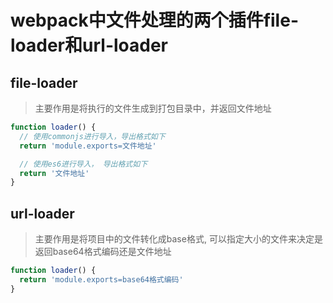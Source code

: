 # webpack中文件处理的两个插件file-loader和url-loader

## file-loader
> 主要作用是将执行的文件生成到打包目录中，并返回文件地址

```js
function loader() {
  // 使用commonjs进行导入，导出格式如下
  return 'module.exports=文件地址'

  // 使用es6进行导入， 导出格式如下
  return '文件地址'
}
```


## url-loader
> 主要作用是将项目中的文件转化成base格式, 可以指定大小的文件来决定是返回base64格式编码还是文件地址

```js
function loader() {
  return 'module.exports=base64格式编码'
}
```
